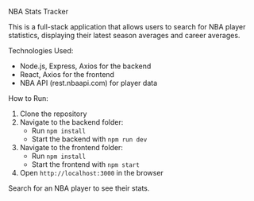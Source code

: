 NBA Stats Tracker

This is a full-stack application that allows users to search for NBA player statistics, displaying their latest season averages and career averages.

Technologies Used:
- Node.js, Express, Axios for the backend
- React, Axios for the frontend
- NBA API (rest.nbaapi.com) for player data

How to Run:
1. Clone the repository
2. Navigate to the backend folder:
   - Run `npm install`
   - Start the backend with `npm run dev`
3. Navigate to the frontend folder:
   - Run `npm install`
   - Start the frontend with `npm start`
4. Open `http://localhost:3000` in the browser

Search for an NBA player to see their stats.